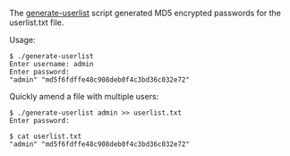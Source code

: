 The [generate-userlist](https://github.com/versus/docker-pgbouncer/blob/master/examples/generate-userlist) script generated MD5 encrypted passwords for the userlist.txt file.

Usage:

```
$ ./generate-userlist
Enter username: admin
Enter password:
"admin" "md5f6fdffe48c908deb0f4c3bd36c032e72"
```

Quickly amend a file with multiple users:

```
$ ./generate-userlist admin >> userlist.txt
Enter password:

$ cat userlist.txt
"admin" "md5f6fdffe48c908deb0f4c3bd36c032e72"
```
